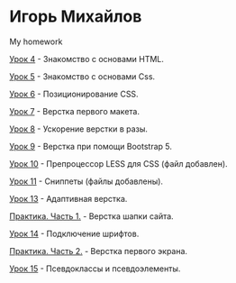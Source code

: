 

# Игорь Михайлов
My homework

[Урок 4](https://mihailovig.github.io/lessons_4/ "Знакомство с основами HTML") - Знакомство с основами HTML.


[Урок 5](https://mihailovig.github.io/lessons_5/ "Знакомство с основами Css") - Знакомство с основами Css.


[Урок 6](https://mihailovig.github.io/lessons_6/ "Позиционирование CSS") - Позиционирование CSS.


[Урок 7](https://mihailovig.github.io/lessons_7/ "Верстка первого макета") - Верстка первого макета.


[Урок 8](https://mihailovig.github.io/lessons_8/ "Ускорение верстки в разы") - Ускорение верстки в разы.


[Урок 9](https://mihailovig.github.io/lessons_9/ "Верстка при помощи Bootstrap 5") - Верстка при помощи Bootstrap 5.


[Урок 10](https://mihailovig.github.io/lessons_10/ "Препроцессор LESS для CSS") - Препроцессор LESS для CSS (файл добавлен).


[Урок 11](https://mihailovig.github.io/lessons_11/ "Сниппеты") - Сниппеты (файлы добавлены).


[Урок 13](https://mihailovig.github.io/lessons_13/ "Адаптивная верстка") - Адаптивная верстка.


[Практика. Часть 1.](https://mihailovig.github.io/practic_ch_1/ "Верстка шапки сайта") - Верстка шапки сайта.


[Урок 14](https://mihailovig.github.io/lessons_14/ "Подключение шрифтов") - Подключение шрифтов.


[Практика. Часть 2.](https://mihailovig.github.io/practic_ch_2 "Верстка первого экрана") - Верстка первого экрана.


[Урок 15](https://mihailovig.github.io/lessons_15/ "Псевдоклассы и псевдоэлементы") - Псевдоклассы и псевдоэлементы.
